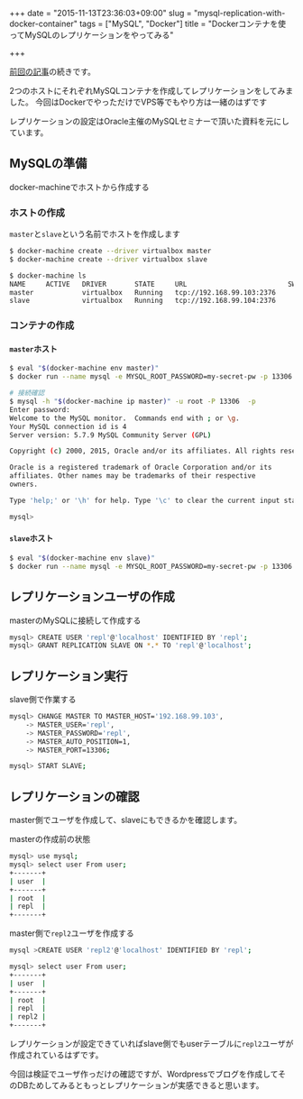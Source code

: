 +++
date = "2015-11-13T23:36:03+09:00"
slug = "mysql-replication-with-docker-container"
tags = ["MySQL", "Docker"]
title = "Dockerコンテナを使ってMySQLのレプリケーションをやってみる"

+++

[前回の記事](/entry/2015/11/01/mysql-on-docker-container/)の続きです。

2つのホストにそれぞれMySQLコンテナを作成してレプリケーションをしてみました。
今回はDockerでやっただけでVPS等でもやり方は一緒のはずです

レプリケーションの設定はOracle主催のMySQLセミナーで頂いた資料を元にしています。

<!--more-->

## MySQLの準備

docker-machineでホストから作成する

### ホストの作成

`master`と`slave`という名前でホストを作成します

```sh
$ docker-machine create --driver virtualbox master
$ docker-machine create --driver virtualbox slave

$ docker-machine ls
NAME     ACTIVE   DRIVER       STATE     URL                         SWARM
master            virtualbox   Running   tcp://192.168.99.103:2376   
slave             virtualbox   Running   tcp://192.168.99.104:2376
```

### コンテナの作成

#### `master`ホスト

```sh
$ eval "$(docker-machine env master)"
$ docker run --name mysql -e MYSQL_ROOT_PASSWORD=my-secret-pw -p 13306:3306 -d mysql:latest --server-id=1001 --log-bin=mysql-bin --gtid-mode=on --enforce-gtid-consistency=on --log-slave-updates

# 接続確認
$ mysql -h "$(docker-machine ip master)" -u root -P 13306  -p
Enter password:
Welcome to the MySQL monitor.  Commands end with ; or \g.
Your MySQL connection id is 4
Server version: 5.7.9 MySQL Community Server (GPL)

Copyright (c) 2000, 2015, Oracle and/or its affiliates. All rights reserved.

Oracle is a registered trademark of Oracle Corporation and/or its
affiliates. Other names may be trademarks of their respective
owners.

Type 'help;' or '\h' for help. Type '\c' to clear the current input statement.

mysql>

```

#### `slave`ホスト

```sh
$ eval "$(docker-machine env slave)"
$ docker run --name mysql -e MYSQL_ROOT_PASSWORD=my-secret-pw -p 13306:3306 -d mysql:latest --server-id=1002 --log-bin=mysql-bin --gtid-mode=on --enforce-gtid-consistency=on --log-slave-updates --read_only
```

## レプリケーションユーザの作成

masterのMySQLに接続して作成する

```sh
mysql> CREATE USER 'repl'@'localhost' IDENTIFIED BY 'repl';
mysql> GRANT REPLICATION SLAVE ON *.* TO 'repl'@'localhost';
```

## レプリケーション実行

slave側で作業する

```sh
mysql> CHANGE MASTER TO MASTER_HOST='192.168.99.103',
    -> MASTER_USER='repl',
    -> MASTER_PASSWORD='repl',
    -> MASTER_AUTO_POSITION=1,
    -> MASTER_PORT=13306;

mysql> START SLAVE;
```

## レプリケーションの確認

master側でユーザを作成して、slaveにもできるかを確認します。

masterの作成前の状態

```sh
mysql> use mysql;
mysql> select user From user;
+-------+
| user  |
+-------+
| root  |
| repl  |
+-------+
```

master側で`repl2`ユーザを作成する

```sh
mysql >CREATE USER 'repl2'@'localhost' IDENTIFIED BY 'repl';

mysql> select user From user;
+-------+
| user  |
+-------+
| root  |
| repl  |
| repl2 |
+-------+
```

レプリケーションが設定できていればslave側でもuserテーブルに`repl2`ユーザが作成されているはずです。

今回は検証でユーザ作っだけの確認ですが、Wordpressでブログを作成してそのDBためしてみるともっとレプリケーションが実感できると思います。
